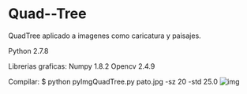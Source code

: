 # Quad--Tree
QuadTree aplicado a imagenes como caricatura y paisajes.

Python 2.7.8

Librerias graficas:
Numpy 1.8.2
Opencv 2.4.9

Compilar:
$ python pyImgQuadTree.py pato.jpg -sz 20 -std 25.0
![img](http://github.comrianamilagros/Quad--Tree/caricatura1.png) 
